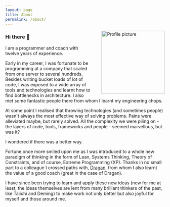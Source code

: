 ```yaml
---
layout: page
title: About
permalink: /about/
---
```


<img src="/assets/images/about/profile_picture.jpeg" width="200" alt="Profile picture" style="float:right; padding-left: 30px;">

### Hi there :wave:

I am a programmer and coach with twelve years of experience.

Early in my career, I was fortunate to be programming at a company that scaled from one server to several hundreds. Besides writing bucket loads of lot of code, I was exposed to a wide array of tools and technologies and learnt how to find bottlenecks in architecture. I also met some fantastic people there from whom I learnt my engineering chops.

At some point I realised that throwing technologies (and sometimes people) wasn't always the most effective way of solving problems. Pains were alleviated maybe, but rarely solved. All the complexity we were piling on - the layers of code, tools, frameworks and people - seemed marvellous, but was it?

I wondered if there was a better way.

Fortune once more smiled upon me as I was introduced to a whole new paradigm of thinking in the form of Lean, Systems Thinking, Theory of Constraints, and of course, Extreme Programming (XP). Thanks in no small part to a colleague I crossed paths with, [Dragan](https://dragan-stepanovic.github.io/), from whom I also learnt the value of a good coach (great in the case of Dragan).

I have since been trying to learn and apply these new ideas (new for me at least; the ideas themselves are lent from many brilliant thinkers of the past, like Taiichi and Deming) to make work not only better but also joyful for myself and those around me.